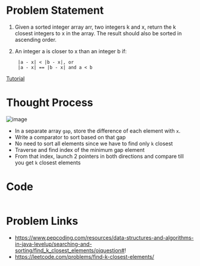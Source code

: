 # Problem Statement
1. Given a sorted integer array arr, two integers k and x, return the k closest integers to x in the array. The result should also be sorted in ascending order.
2. An integer a is closer to x than an integer b if:

        |a - x| < |b - x|, or
        |a - x| == |b - x| and a < b

[Tutorial](https://www.youtube.com/watch?v=1otAwCQG7XM&list=PL-Jc9J83PIiHhXKonZxk7gbEWsmSYP5kq&index=6)

# Thought Process

![image](https://user-images.githubusercontent.com/10897423/134776491-2d88db37-b484-42cb-babb-1562667f42e2.png)

- In a separate array `gap`, store the difference of each element with `x`.
- Write a comparator to sort based on that gap
- No need to sort all elements since we have to find only `k` closest
- Traverse and find index of the minimum gap element
- From that index, launch 2 pointers in both directions and compare till you get `k` closest elements


# Code

```cpp
```

# Problem Links
- https://www.pepcoding.com/resources/data-structures-and-algorithms-in-java-levelup/searching-and-sorting/find_k_closest_elements/ojquestion#!
- https://leetcode.com/problems/find-k-closest-elements/
